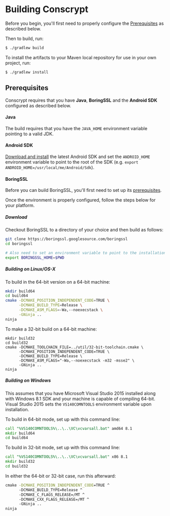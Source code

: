 Building Conscrypt
==================

Before you begin, you'll first need to properly configure the [Prerequisites](#Prerequisites) as
described below.

Then to build, run:

```bash
$ ./gradlew build
```

To install the artifacts to your Maven local repository for use in your own project, run:

```bash
$ ./gradlew install
```

Prerequisites
-------------
Conscrypt requires that you have __Java__, __BoringSSL__ and the __Android SDK__ configured as
described below.

#### Java
The build requires that you have the `JAVA_HOME` environment variable pointing to a valid JDK.

#### Android SDK
[Download and install](https://developer.android.com/studio/install.html) the latest Android SDK
and set the `ANDROID_HOME` environment variable to point to the root of the SDK
(e.g. `export ANDROID_HOME=/usr/local/me/Android/Sdk`).

#### BoringSSL
Before you can build BoringSSL, you'll first need to set up its
[prerequisites](https://boringssl.googlesource.com/boringssl/+/HEAD/BUILDING.md#Build-Prerequisites).

Once the environment is properly configured, follow the steps below for your platform.

##### Download
Checkout BoringSSL to a directory of your choice and then build as follows:

```bash
git clone https://boringssl.googlesource.com/boringssl
cd boringssl

# Also need to set an environment variable to point to the installation location.
export BORINGSSL_HOME=$PWD
```

##### Building on Linux/OS-X
To build in the 64-bit version on a 64-bit machine:
```bash
mkdir build64
cd build64
cmake -DCMAKE_POSITION_INDEPENDENT_CODE=TRUE \
      -DCMAKE_BUILD_TYPE=Release \
      -DCMAKE_ASM_FLAGS=-Wa,--noexecstack \
      -GNinja ..
ninja
```

To make a 32-bit build on a 64-bit machine:
```base
mkdir build32
cd build32
cmake -DCMAKE_TOOLCHAIN_FILE=../util/32-bit-toolchain.cmake \
      -DCMAKE_POSITION_INDEPENDENT_CODE=TRUE \
      -DCMAKE_BUILD_TYPE=Release \
      -DCMAKE_ASM_FLAGS="-Wa,--noexecstack -m32 -msse2" \
      -GNinja ..
ninja
```

##### Building on Windows
This assumes that you have Microsoft Visual Studio 2015 installed along
with Windows 8.1 SDK and your machine is capable of compiling 64-bit.
Visual Studio 2015 sets the `VS140COMNTOOLS` environment variable upon
installation.

To build in 64-bit mode, set up with this command line:

```bat
call "%VS140COMNTOOLS%\..\..\VC\vcvarsall.bat" amd64 8.1
mkdir build64
cd build64
```

To build in 32-bit mode, set up with this command line:

```bat
call "%VS140COMNTOOLS%\..\..\VC\vcvarsall.bat" x86 8.1
mkdir build32
cd build32
```

In either the 64-bit or 32-bit case, run this afterward:

```bat
cmake -DCMAKE_POSITION_INDEPENDENT_CODE=TRUE ^
      -DCMAKE_BUILD_TYPE=Release ^
      -DCMAKE_C_FLAGS_RELEASE=/MT ^
      -DCMAKE_CXX_FLAGS_RELEASE=/MT ^
      -GNinja ..
ninja
```

